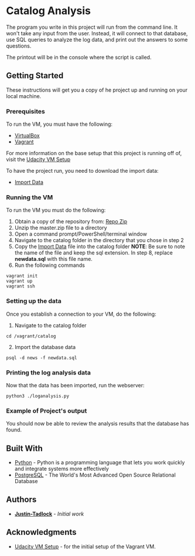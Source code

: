 # Catalog Analysis

The program you write in this project will run from the command line. 
It won't take any input from the user. 
Instead, it will connect to that database, use SQL queries to analyze the log data, and print out the answers to some questions.

The printout will be in the console where the script is called.

## Getting Started

These instructions will get you a copy of he project up and running on your local machine.

### Prerequisites

To run the VM, you must have the following:
* [VirtualBox](https://www.virtualbox.org/wiki/Downloads)
* [Vagrant](https://www.vagrantup.com/)

For more information on the base setup that this project is running off of, visit the [Udacity VM Setup](https://github.com/udacity/fullstack-nanodegree-vm)

To have the project run, you need to download the import data:
* [Import Data](https://drive.google.com/file/d/1iy8bCofa7JJRINPeFdDQoY7SkEKBnKNx/view?usp=sharing)

### Running the VM

To run the VM you must do the following:
1. Obtain a copy of the repository from: [Repo Zip](https://github.com/udacity/fullstack-nanodegree-vm/archive/master.zip)
2. Unzip the master.zip file to a directory
3. Open a command prompt/PowerShell/terminal window
4. Navigate to the catalog folder in the directory that you chose in step 2
5. Copy the [Import Data](https://drive.google.com/file/d/1iy8bCofa7JJRINPeFdDQoY7SkEKBnKNx/view?usp=sharing) file into the catalog folder
**NOTE**: Be sure to note the name of the file and keep the sql extension. In step 8, replace **newdata.sql** with this file name.
6. Run the following commands
```
vagrant init
vagrant up
vagrant ssh
```

### Setting up the data

Once you establish a connection to your VM, do the following:
1. Navigate to the catalog folder
```
cd /vagrant/catalog
```
2. Import the database data
```
psql -d news -f newdata.sql
```

### Printing the log analysis data

Now that the data has been imported, run the webserver:
```
python3 ./loganalysis.py
```

### Example of Project's output



You should now be able to review the analysis results that the database has found.

## Built With

* [Python](https://www.python.org/downloads/) - Python is a programming language that lets you work quickly and integrate systems more effectively
* [PostgreSQL](https://www.postgresql.org/download/) - The World's Most Advanced Open Source Relational Database

## Authors

* **[Justin-Tadlock](https://github.com/Justin-Tadlock)** - *Initial work*

## Acknowledgments

* [Udacity VM Setup](https://github.com/udacity/fullstack-nanodegree-vm) - for the initial setup of the Vagrant VM.
